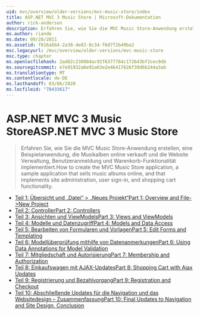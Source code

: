 ```yaml
---
uid: mvc/overview/older-versions/mvc-music-store/index
title: ASP.NET MVC 3 Music Store | Microsoft-Dokumentation
author: rick-anderson
description: Erfahren Sie, wie Sie die MVC Music Store-Anwendung erstellen, eine Beispielanwendung, die Musikalben online verkauft und die Website Verwaltung, Benutzeranmeldung,
ms.author: riande
ms.date: 09/28/2011
ms.assetid: f016a6b4-2a38-4e83-8c34-f6d7f2b49ba2
msc.legacyurl: /mvc/overview/older-versions/mvc-music-store
msc.type: chapter
ms.openlocfilehash: 2ad62c230984ac92f6377764c172643bf2cec9db
ms.sourcegitcommit: e7e91932a6e91a63e2e46417626f39d6b244a3ab
ms.translationtype: MT
ms.contentlocale: de-DE
ms.lasthandoff: 03/06/2020
ms.locfileid: "78433617"
---
```

# <a name="aspnet-mvc-3-music-store"></a><span data-ttu-id="65218-103">ASP.NET MVC 3 Music Store</span><span class="sxs-lookup"><span data-stu-id="65218-103">ASP.NET MVC 3 Music Store</span></span>

> <span data-ttu-id="65218-104">Erfahren Sie, wie Sie die MVC Music Store-Anwendung erstellen, eine Beispielanwendung, die Musikalben online verkauft und die Website Verwaltung, Benutzeranmeldung und Warenkorb-Funktionalität implementiert.</span><span class="sxs-lookup"><span data-stu-id="65218-104">How to create the MVC Music Store application, a sample application that sells music albums online, and that implements site administration, user sign-in, and shopping cart functionality.</span></span>

- [<span data-ttu-id="65218-105">Teil 1: Übersicht und „Datei“ > „Neues Projekt“</span><span class="sxs-lookup"><span data-stu-id="65218-105">Part 1: Overview and File->New Project</span></span>](mvc-music-store-part-1.md)
- [<span data-ttu-id="65218-106">Teil 2: Controller</span><span class="sxs-lookup"><span data-stu-id="65218-106">Part 2: Controllers</span></span>](mvc-music-store-part-2.md)
- [<span data-ttu-id="65218-107">Teil 3: Ansichten und ViewModels</span><span class="sxs-lookup"><span data-stu-id="65218-107">Part 3: Views and ViewModels</span></span>](mvc-music-store-part-3.md)
- [<span data-ttu-id="65218-108">Teil 4: Modelle und Datenzugriff</span><span class="sxs-lookup"><span data-stu-id="65218-108">Part 4: Models and Data Access</span></span>](mvc-music-store-part-4.md)
- [<span data-ttu-id="65218-109">Teil 5: Bearbeiten von Formularen und Vorlagen</span><span class="sxs-lookup"><span data-stu-id="65218-109">Part 5: Edit Forms and Templating</span></span>](mvc-music-store-part-5.md)
- [<span data-ttu-id="65218-110">Teil 6: Modellüberprüfung mithilfe von Datenanmerkungen</span><span class="sxs-lookup"><span data-stu-id="65218-110">Part 6: Using Data Annotations for Model Validation</span></span>](mvc-music-store-part-6.md)
- [<span data-ttu-id="65218-111">Teil 7: Mitgliedschaft und Autorisierung</span><span class="sxs-lookup"><span data-stu-id="65218-111">Part 7: Membership and Authorization</span></span>](mvc-music-store-part-7.md)
- [<span data-ttu-id="65218-112">Teil 8: Einkaufswagen mit AJAX-Updates</span><span class="sxs-lookup"><span data-stu-id="65218-112">Part 8: Shopping Cart with Ajax Updates</span></span>](mvc-music-store-part-8.md)
- [<span data-ttu-id="65218-113">Teil 9: Registrierung und Bezahlvorgang</span><span class="sxs-lookup"><span data-stu-id="65218-113">Part 9: Registration and Checkout</span></span>](mvc-music-store-part-9.md)
- [<span data-ttu-id="65218-114">Teil 10: Abschließende Updates für die Navigation und das Websitedesign – Zusammenfassung</span><span class="sxs-lookup"><span data-stu-id="65218-114">Part 10: Final Updates to Navigation and Site Design, Conclusion</span></span>](mvc-music-store-part-10.md)
